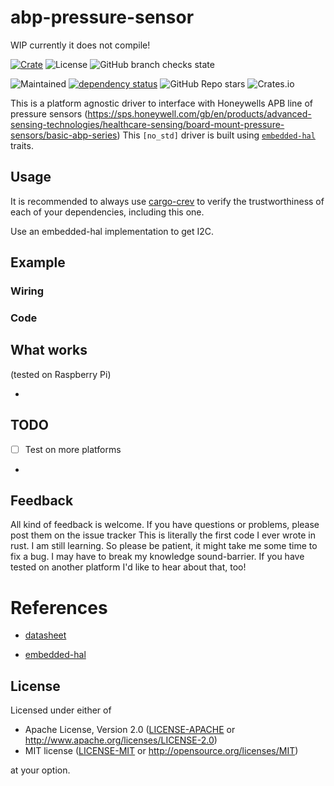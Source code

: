 # abp-pressure-sensor

WIP
currently it does not compile!

[![Crate](https://img.shields.io/crates/v/abp-pressure-sensor?style=plastic)](https://crates.io/crates/abp-pressure-sensor)
![License](https://img.shields.io/crates/l/abp-pressure-sensor?style=plastic)
![GitHub branch checks state](https://img.shields.io/github/checks-status/crjeder/abp-pressure-sensor/release?style=plastic)
<!--![Docs](https://img.shields.io/docsrs/abp-pressure-sensor?style=plastic)-->
<!--![LOC](https://img.shields.io/tokei/lines/github/crjeder/abp-pressure-sensor?style=plastic)-->
![Maintained](https://img.shields.io/maintenance/yes/2022?style=plastic)
[![dependency status](https://deps.rs/repo/github/crjeder/abp-pressure-sensor/status.svg)](https://deps.rs/repo/github/crjeder/abp-pressure-sensor)
![GitHub Repo stars](https://img.shields.io/github/stars/crjeder/abp-pressure-sensor?style=plastic)
![Crates.io](https://img.shields.io/crates/d/abp-pressure-sensor?style=plastic)
<!-- [![crev reviews](https://web.crev.dev/rust-reviews/badge/crev_count/abp-pressure-sensor_bb.png)](https://web.crev.dev/rust-reviews/crate/abp-pressure-sensor/)-->

This is a platform agnostic driver to interface with Honeywells APB line of pressure sensors (https://sps.honeywell.com/gb/en/products/advanced-sensing-technologies/healthcare-sensing/board-mount-pressure-sensors/basic-abp-series)
This `[no_std]` driver is built using [`embedded-hal`][2] traits.

## Usage
It is recommended to always use [cargo-crev](https://github.com/crev-dev/cargo-crev)
to verify the trustworthiness of each of your dependencies, including this one.

Use an embedded-hal implementation to get I2C.


## Example

### Wiring

### Code

## What works
(tested on Raspberry Pi)

  -

## TODO

  - [ ] Test on more platforms
  -


## Feedback
All kind of feedback is welcome. If you have questions or problems, please post them on the issue tracker
This is literally the first code I ever wrote in rust. I am still learning. So please be patient, it might take me some time to fix a bug. I may have to break my knowledge sound-barrier.
If you have tested on another platform I'd like to hear about that, too!

# References

  - [datasheet][1]

[1]: https://prod-edam.honeywell.com/content/dam/honeywell-edam/sps/siot/en-gb/products/sensors/pressure-sensors/board-mount-pressure-sensors/basic-abp-series/documents/sps-siot-basic-board-mount-pressure-abp-series-datasheet-32305128-ciid-155789.pdf

  - [embedded-hal][2]

[2]: https://github.com/rust-embedded/embedded-hal

## License

Licensed under either of

  - Apache License, Version 2.0 ([LICENSE-APACHE](LICENSE-APACHE) or
  http://www.apache.org/licenses/LICENSE-2.0)
  - MIT license ([LICENSE-MIT](LICENSE-MIT) or http://opensource.org/licenses/MIT)

at your option.
